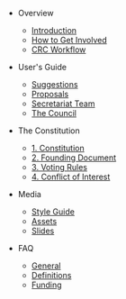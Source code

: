 

- Overview

    - [Introduction](/overview/intro.md)
    - [How to Get Involved](/overview/contribute.md)
    - [CRC Workflow](/overview/crc.md)

- User's Guide

    - [Suggestions](/guide/suggestions.md)
    - [Proposals](/guide/proposals.md)
    - [Secretariat Team](/guide/secretariat.md)
    - [The Council](/guide/council.md)

- The Constitution

    - [1. Constitution](/constitution/constitution.md)
    - [2. Founding Document](/constitution/founding.md)
    - [3. Voting Rules](/constitution/voting.md)
    - [4. Conflict of Interest](/constitution/conflict-of-interest.md)

- Media

    - [Style Guide](/media/style-guide.md)
    - [Assets](/media/assets.md)
    - [Slides](/media/slides.md)


- FAQ
    - [General](/faq/general.md)
    - [Definitions](/faq/definitions.md)
    - [Funding](/faq/funding.md)

